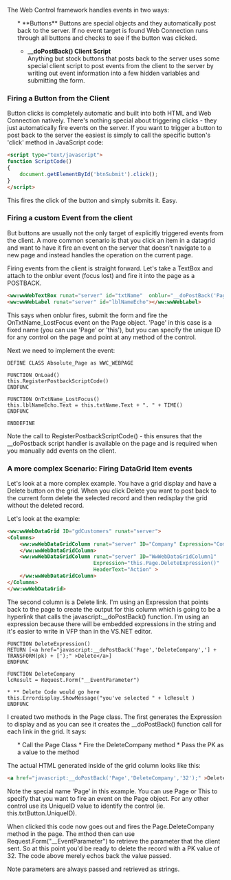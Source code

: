 ﻿The Web Control framework handles events in two ways:
<ul>
* **Buttons**  
 Buttons are special objects and they automatically post back to the server. If no event target is found Web Connection runs through all buttons and checks to see if the button was clicked.

* **__doPostBack() Client Script**  
Anything but stock buttons that posts back to the server uses some special client script to post events from the client to the server by writing out event information into a few hidden variables and submitting the form.
</ul>

### Firing a Button from the Client
Button clicks is completely automatic and built into both HTML and Web Connection natively. There's nothing special about triggering clicks - they just automatically fire events on the server. If you want to trigger a button to post back to the server the easiest is simply to call the specific button's 'click' method in JavaScript code:

```html
<script type="text/javascript">
function ScriptCode()
{
    document.getElementById('btnSubmit').click();
}
</script>
```

This fires the click of the button and simply submits it. Easy.

### Firing a custom Event from the client
But buttons are usually not the only target of explicitly triggered events from the client. A more common scenario is that you click an item in a datagrid and want to have it fire an event on the server that doesn't navigate to a new page and instead handles the operation on the current page. 

Firing events from the client is straight forward. Let's take a TextBox and attach to the onblur event (focus lost) and fire it into the page as a POSTBACK. 

```html
<ww:wwWebTextBox runat="server" id="txtName"  onblur="__doPostBack('Page','ontxtName_LostFocus')" />
<ww:wwWebLabel runat="server" id="lblNameEcho"></ww:wwWebLabel>
```

This says when onblur fires, submit the form and fire the OnTxtName_LostFocus event on the Page object. 'Page' in this case is a fixed name (you can use 'Page' or 'this'), but you can specify the unique ID for any control on the page and point at any method of the control.

Next we need to implement the event:

```foxpro
DEFINE CLASS Absolute_Page as WWC_WEBPAGE

FUNCTION OnLoad()
this.RegisterPostbackScriptCode()
ENDFUNC

FUNCTION OnTxtName_LostFocus()
this.lblNameEcho.Text = this.txtName.Text + ". " + TIME()
ENDFUNC

ENDDEFINE
```

Note the call to RegisterPostbackScriptCode() - this ensures that the __doPostback script handler is available on the page and is required when you manually add events on the client.

### A more complex Scenario: Firing DataGrid Item events
Let's look at a more complex example. You have a grid display and have a Delete button on the grid. When you click Delete you want to post back to the current form delete the selected record and then redisplay the grid without the deleted record.

Let's look at the example:

```html
<ww:wwWebDataGrid ID="gdCustomers" runat="server">
<Columns>
    <ww:wwWebDataGridColumn runat="server" ID="Company" Expression="Company" >
    </ww:wwWebDataGridColumn>
    <ww:wwWebDataGridColumn runat="server" ID="WwWebDataGridColumn1" 
                            Expression="this.Page.DeleteExpression()" 
                            HeaderText="Action" >
    </ww:wwWebDataGridColumn>
</Columns>
</ww:wwWebDataGrid>
```

The second column is a Delete link. I'm using an Expression that points back to the page to create the output for this column which is going to be a hyperlink that calls the javascript:__doPostBack() function. I'm using an expression because there will be embedded expressions in the string and it's easier to write in VFP than in the VS.NET editor.

```foxpro
FUNCTION DeleteExpression()
RETURN [<a href="javascript:__doPostBack('Page','DeleteCompany','] + TRANSFORM(pk) + [');" >Delete</a>]
ENDFUNC

FUNCTION DeleteCompany
lcResult = Request.Form("__EventParameter")

* ** Delete Code would go here
this.Errordisplay.ShowMessage("you've selected " + lcResult ) 
ENDFUNC
```

I created two methods in the Page class. The first generates the Expression to display and as you can see it creates the __doPostBack() function call for each link in the grid. It says:
<ul>
* Call the Page Class
* Fire the DeleteCompany method
* Pass the PK as a value to the method
</ul>

The actual HTML generated inside of the grid column looks like this:

```html
<a href="javascript:__doPostBack('Page','DeleteCompany','32');" >Delete</a>
```

Note the special name 'Page' in this example. You can use Page or This to specify that you want to fire an event on the Page object. For any other control use its UniqueID value to identify the control (ie. this.txtButton.UniqueID).

When clicked this code now goes out and fires the Page.DeleteCompany method in the page. The mthod then can use Request.Form("__EventParameter") to retrieve the parameter that the client sent. So at this point you'd be ready to delete the record with a PK value of 32. The code above merely echos back the value passed. 

Note parameters are always passed and retrieved as strings.